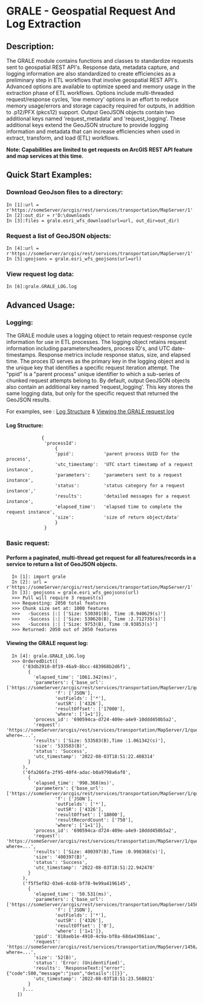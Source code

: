 # GRALE - Geospatial Request And Log Extraction
## Description:
  The GRALE module contains functions and classes to standardize requests sent to geospatial REST API's. Response data, metadata capture, and logging information are also standardized to create efficiencies as a preliminary step in ETL workflows that involve geospatial REST API's.  Advanced options are available to optimize speed and memory usage in the extraction phase of ETL workflows. Options include multi-threaded request/response cycles, 'low memory' options in an effort to reduce memory usage/errors and storage capacity required for outputs, in addition to .p12/PFX (pkcs12) support.  Output GeoJSON objects contain two additional keys named 'request_metadata' and 'request_logging'.  These additional keys extend the GeoJSON structure to provide logging information and metadata that can increase efficiencies when used in extract, transform, and load (ETL) workflows.

  **Note: Capabilities are limited to get requests on ArcGIS REST API feature and map services at this time.**  
## Quick Start Examples:
  ### Download GeoJson files to a directory:
    In [1]:url = r'https://someServer/arcgis/rest/services/transportation/MapServer/1'
    In [2]:out_dir = r'D:\downloads'
    In [3]:files = grale.esri_wfs_download(url=url, out_dir=out_dir)
    
  ### Request a list of GeoJSON objects:
    In [4]:url = r'https://someServer/arcgis/rest/services/transportation/MapServer/1'
    In [5]:geojsons = grale.esri_wfs_geojsons(url=url)
    
  ### View request log data:
    In [6]:grale.GRALE_LOG.log
    
## Advanced Usage:
### Logging:
  The GRALE module uses a logging object to retain request-response cycle information for use in ETL processes.  The logging object retains request information     including parameters/headers, process ID's, and  UTC date-timestamps.  Response metrics include response status, size, and elapsed time. The proces ID serves as the primary key in the logging object and is the unique key that identifies a specific request iteration attempt.  The "ppid" is a "parent process" unique identifier  to which a sub-series of chunked request attempts belong to.  By default, output GeoJSON objects also contain an additional key named 'request_logging'.  This key stores the same logging data, but only for the specific request that returned the GeoJSON results.
  
  For examples, see :  [Log Structure](#log-structure) & [Viewing the GRALE request log](#viewing-the-grale-request-log)
#### Log Structure:
                 {
                  'processId':
                      {
                      'ppid':           'parent process UUID for the process', 
                      'utc_timestamp':  'UTC start timestamp of a request instance', 
                      'parameters':     'parameters sent to a request instance',   
                      'status':         'status category for a request instance','  
                      'results':        'detailed messages for a request instance',
                      'elapsed_time':   'elapsed time to complete the request instance',
                      'size':           'size of return object/data'
                      }
                  }
                
  ### Basic request:
  #### Perform a paginated, multi-thread get request for all features/records in a service to return a list of GeoJSON objects.
      In [1]: import grale
      In [2]: url = r'https://someServer/arcgis/rest/services/transportation/MapServer/1'
      In [3]: geojsons = grale.esri_wfs_geojsons(url)
      >>> Pull will require 3 request(s)
      >>> Requesting: 2050 total features
      >>> Chunk size set at: 1000 features
      >>>	-Success |:| ['Size: 530301(B), Time :0.940629(s)']
      >>>	-Success |:| ['Size: 530628(B), Time :2.712735(s)']
      >>>	-Success |:| ['Size: 9753(B), Time :0.93853(s)']
      >>> Returned: 2050 out of 2050 features


  #### Viewing the GRALE request log:
      In [4]: grale.GRALE_LOG.log
      >>> OrderedDict([
          ('03db2910-8f19-46a9-8bcc-483968b2d6f1',
            {	
              'elapsed_time': '1061.342(ms)',
              'parameters': {'base_url': ['https://someServer/arcgis/rest/services/transportation/MapServer/1/query'],
                      'f': ['JSON'],
                      'outFields': ['*'],
                      'outSR': ['4326'],
                      'resultOffset': ['17000'],
                      'where': ['1=1']},
              'process_id': '690594ca-d724-409e-a4e9-10ddd450b5a2',
              'request': 'https://someServer/arcgis/rest/services/transportation/MapServer/1/query?where=...',
              'results': ['Size: 533583(B),Time :1.061342(s)'],
              'size': '533583(B)',
              'status': 'Success',
              'utc_timestamp': '2022-08-03T18:51:22.408314'
            }
          ),
          ('6fa266fa-2f95-40f4-adac-b0a9798a6af0',
            {
              'elapsed_time': '998.368(ms)',
              'parameters': {'base_url': ['https://someServer/arcgis/rest/services/transportation/MapServer/1/query'],
                      'f': ['JSON'],
                      'outFields': ['*'],
                      'outSR': ['4326'],
                      'resultOffset': ['18000'],
                      'resultRecordCount': ['750'],
                      'where': ['1=1']},
              'process_id': '690594ca-d724-409e-a4e9-10ddd450b5a2',
              'request': 'https://someServer/arcgis/rest/services/transportation/MapServer/1/query?where=...',
              'results': ['Size: 400397(B),Time :0.998368(s)'],
              'size': '400397(B)',
              'status': 'Success',
              'utc_timestamp': '2022-08-03T18:51:22.942478'
            }
          ),
          ('f5f5ef82-03e6-4c68-bf78-9e99a4196145',
            {
              'elapsed_time': '50.531(ms)',
              'parameters': {'base_url': ['https://someServer/arcgis/rest/services/transportation/MapServer/1456/query'],
                      'f': ['JSON'],
                      'outFields': ['*'],
                      'outSR': ['4326'],
                      'resultOffset': ['0'],
                      'where': ['1=1']},
              'ppid': '818aeb1e-4910-4c9a-bf8a-68da43061aac',
              'request': 'https://someServer/arcgis/rest/services/transportation/MapServer/1456/query?where=...',
              'size': '52(B)',
              'status': 'Error: (Unidentified)',
              'results': 'ResponseText:{"error":{"code":500,"message":"json","details":[]}}',
              'utc_timestamp': '2022-08-03T18:51:23.568821'
            }
          )...          
        ])
